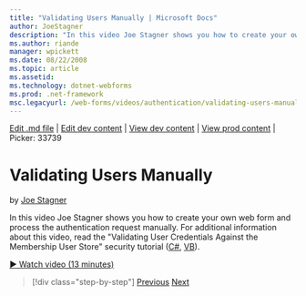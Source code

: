 ```yaml
---
title: "Validating Users Manually | Microsoft Docs"
author: JoeStagner
description: "In this video Joe Stagner shows you how to create your own web form and process the authentication request manually. For additional information about this vi..."
ms.author: riande
manager: wpickett
ms.date: 08/22/2008
ms.topic: article
ms.assetid: 
ms.technology: dotnet-webforms
ms.prod: .net-framework
msc.legacyurl: /web-forms/videos/authentication/validating-users-manually
---
```

[Edit .md file](C:\Projects\msc\dev\Msc.Www\Web.ASP\App_Data\github\web-forms\videos\authentication\validating-users-manually.md) | [Edit dev content](http://www.aspdev.net/umbraco#/content/content/edit/26782) | [View dev content](http://docs.aspdev.net/tutorials/web-forms/videos/authentication/validating-users-manually.html) | [View prod content](http://www.asp.net/web-forms/videos/authentication/validating-users-manually) | Picker: 33739

Validating Users Manually
====================
by [Joe Stagner](https://github.com/JoeStagner)

In this video Joe Stagner shows you how to create your own web form and process the authentication request manually. For additional information about this video, read the "Validating User Credentials Against the Membership User Store" security tutorial ([C#](../../overview/older-versions-security/membership/validating-user-credentials-against-the-membership-user-store-cs.md), [VB](../../overview/older-versions-security/membership/validating-user-credentials-against-the-membership-user-store-vb.md)).

[&#9654; Watch video (13 minutes)](https://channel9.msdn.com/Blogs/ASP-NET-Site-Videos/validating-users-manually)

>[!div class="step-by-step"] [Previous](creating-user-accounts-programmatically.md) [Next](validating-users-with-the-login-control.md)